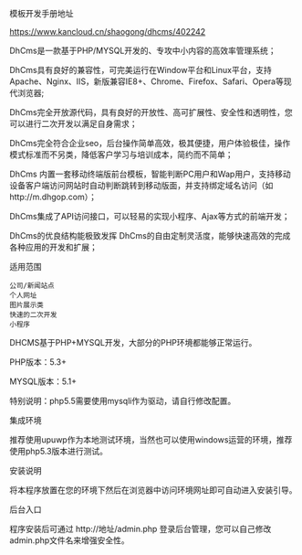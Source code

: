 模板开发手册地址

https://www.kancloud.cn/shaogong/dhcms/402242

DhCms是一款基于PHP/MYSQL开发的、专攻中小内容的高效率管理系统；

DhCms具有良好的兼容性，可完美运行在Window平台和Linux平台，支持Apache、Nginx、IIS，新版兼容IE8+、Chrome、Firefox、Safari、Opera等现代浏览器;

DhCms完全开放源代码，具有良好的开放性、高可扩展性、安全性和透明性，您可以进行二次开发以满足自身需求；

DhCms完全符合企业seo，后台操作简单高效，极其便捷，用户体验极佳，操作模式标准而不另类，降低客户学习与培训成本，简约而不简单；

DhCms 内置一套移动终端版前台模板，智能判断PC用户和Wap用户，支持移动设备客户端访问网站时自动判断跳转到移动版面，并支持绑定域名访问（如http://m.dhgop.com）；

DhCms集成了API访问接口，可以轻易的实现小程序、Ajax等方式的前端开发；

DhCms的优良结构能极致发挥 DhCms的自由定制灵活度，能够快速高效的完成各种应用的开发和扩展；

适用范围

	公司/新闻站点 
	个人网址 
	图片展示类 
	快速的二次开发 
	小程序

DHCMS基于PHP+MYSQL开发，大部分的PHP环境都能够正常运行。

PHP版本：5.3+

MYSQL版本：5.1+

特别说明：php5.5需要使用mysqli作为驱动，请自行修改配置。

集成环境

推荐使用upuwp作为本地测试环境，当然也可以使用windows运营的环境，推荐使用php5.3版本进行测试。

安装说明

将本程序放置在您的环境下然后在浏览器中访问环境网址即可自动进入安装引导。

后台入口

程序安装后可通过 http://地址/admin.php 登录后台管理，您可以自己修改admin.php文件名来增强安全性。
